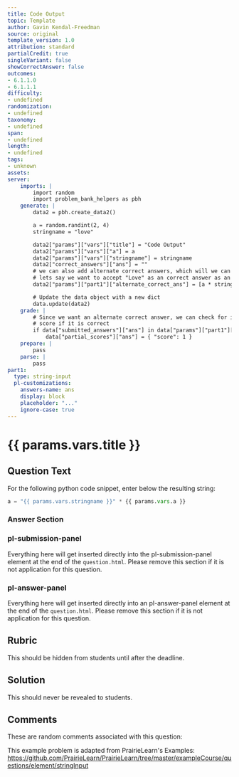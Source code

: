 ```yaml
---
title: Code Output
topic: Template
author: Gavin Kendal-Freedman
source: original
template_version: 1.0
attribution: standard
partialCredit: true
singleVariant: false
showCorrectAnswer: false
outcomes:
- 6.1.1.0
- 6.1.1.1
difficulty:
- undefined
randomization:
- undefined
taxonomy:
- undefined
span:
- undefined
length:
- undefined
tags:
- unknown
assets:
server:
    imports: |
        import random 
        import problem_bank_helpers as pbh
    generate: |
        data2 = pbh.create_data2()

        a = random.randint(2, 4)
        stringname = "love"

        data2["params"]["vars"]["title"] = "Code Output"
        data2["params"]["vars"]["a"] = a
        data2["params"]["vars"]["stringname"] = stringname
        data2["correct_answers"]["ans"] = ""
        # we can also add alternate correct answers, which will we can grade as correct
        # lets say we want to accept "Love" as an correct answer as an example, we can do:
        data2["params"]["part1"]["alternate_correct_ans"] = [a * stringname, a * "Love"]

        # Update the data object with a new dict
        data.update(data2)
    grade: |
        # Since we want an alternate correct answer, we can check for it here, and override the automatic 
        # score if it is correct
        if data["submitted_answers"]["ans"] in data["params"]["part1"]["alternate_correct_ans"]:
            data["partial_scores"]["ans"] = { "score": 1 }
    prepare: |
        pass
    parse: |
        pass
part1:
  type: string-input
  pl-customizations:
    answers-name: ans
    display: block
    placeholder: "..."
    ignore-case: true
---
```

# {{ params.vars.title }}

## Question Text

For the following python code snippet, enter below the resulting string:

```python
a = "{{ params.vars.stringname }}" * {{ params.vars.a }}
```

### Answer Section


### pl-submission-panel

Everything here will get inserted directly into the pl-submission-panel element at the end of the `question.html`.
Please remove this section if it is not application for this question.

### pl-answer-panel

Everything here will get inserted directly into an pl-answer-panel element at the end of the `question.html`.
Please remove this section if it is not application for this question.

## Rubric

This should be hidden from students until after the deadline.

## Solution

This should never be revealed to students.

## Comments

These are random comments associated with this question:

This example problem is adapted from PrairieLearn's Examples: https://github.com/PrairieLearn/PrairieLearn/tree/master/exampleCourse/questions/element/stringInput


